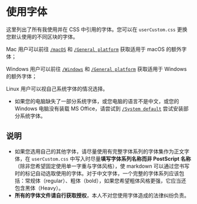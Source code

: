# 使用字体

这里列出了所有我使用并在 CSS 中引用的字体。您可以在  `userCustom.css`  更换您默认使用的不同区块的字体。

Mac 用户可以前往 [`/macOS`](./macOS) 和 [`/General platform`](./General%20platform) 获取适用于 macOS 的额外字体；

Windows 用户可以前往 [`/Windows`](./Windows) 和 [`/General platform`](./General%20platform) 获取适用于 Windows 的额外字体；

Linux 用户可以视自己系统字体的情况选择。

*   如果您的电脑缺失了一部分系统字体，或您电脑的语言不是中文，或您的 Windows 电脑没有装载 MS Office，请尝试到 [`/System default`](./System%20default) 尝试安装部分系统字体。

## 说明

*   如果您选用自己的其他字体，请尽量使用有完整字体系列的字体集作为正文字体，在 `userCustom.css` 中写入时尽量**填写字体系列名称而非 PostScript 名称**（除非您希望固定使用单一字重与字体风格），使 markdown 可以通过您书写时的标记自动选取使用的字体。对于中文字体，一个完整的字体系列应该包括：常规体（regular）、粗体（bold），如果您希望粗体风格更强，它应当还包含黑体（Heavy）。
*   **所有的字体文件请自行获取授权**，本人不对您使用字体造成的法律纠纷负责。

